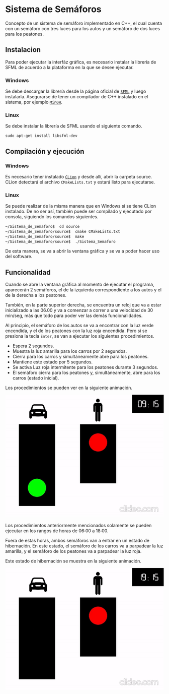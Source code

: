 # Sistema de Semáforos
Concepto de un sistema de semáforo implementado en C++, el cual cuenta con un semáforo con tres luces para los autos y un semáforo de dos luces para los peatones.

## Instalacion
Para poder ejecutar la interfáz gráfica, es necesario instalar la librería de SFML de acuerdo a la plataforma en la que se desee ejecutar.

### Windows
Se debe descargar la librería desde la página oficial de [`SFML`](https://www.sfml-dev.org/download/sfml/2.5.1/) y luego instalarla.
Asegurarse de tener un compilador de C++ instalado en el sistema, por ejemplo [`MinGW`](https://sourceforge.net/projects/mingw/).

### Linux
Se debe instalar la librería de SFML usando el siguiente comando.

```
sudo apt-get install libsfml-dev
```

## Compilación y ejecución
### Windows
Es necesario tener instalado [`CLion`](https://www.jetbrains.com/es-es/clion/) y desde allí, abrir la carpeta source.
CLion detectará el archivo `CMakeLists.txt` y estará listo para ejecutarse.

### Linux
Se puede realizar de la misma manera que en Windows si se tiene CLion instalado.
De no ser así, también puede ser compilado y ejecutado por consola, siguiendo los comandos siguientes.

```
~/Sistema_de_Semaforo$  cd source
~/Sistema_de_Semaforo/source$  cmake CMakeLists.txt
~/Sistema_de_Semaforo/source$  make
~/Sistema_de_Semaforo/source$  ./Sistema_Semaforo
```

De esta manera, se va a abrir la ventana gráfica y se va a poder hacer uso del software.

## Funcionalidad
Cuando se abre la ventana gráfica al momento de ejecutar el programa, aparecerán 2 semáforos, el de la izquierda correspondiente a los autos y el de la derecha a los peatones.

También, en la parte superior derecha, se encuentra un reloj que va a estar inicializado a las 06.00 y va a comenzar a correr a una velocidad de 30 min/seg, más que todo para poder ver las demás funcionalidades.

Al principio, el semáforo de los autos se va a encontrar con la luz verde encendida, y el de los peatones con la luz roja encendida. Pero si se presiona la tecla `Enter`, se van a ejecutar los siguientes procedimientos.

* Espera 2 segundos.
* Muestra la luz amarilla para los carros por 2 segundos.
* Cierra para los carros y simultáneamente abre para los peatones.
* Mantiene este estado por 5 segundos.
* Se activa Luz roja intermitente para los peatones durante 3 segundos.
* El semáforo cierra para los peatones y, simultáneamente, abre para los carros (estado inicial).

Los procedimientos se pueden ver en la siguiente animación.

![](images/funcionalidad_boton.gif)

Los procedimientos anteriormente mencionados solamente se pueden ejecutar en los rangos de horas de 06:00 a 18:00.

Fuera de estas horas, ambos semáforos van a entrar en un estado de hibernación. En este estado, el semáforo de los carros va a parpadear la luz amarilla, y el semáforo de los peatones va a parpadear la luz roja.

Este estado de hibernación se muestra en la siguiente animación.

![](images/funcionalidad_hibernacion.gif)
